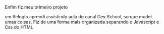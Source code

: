 

Enfim fiz meu primeiro projeto

um Relogio aprendi assistindo aula do canal Dev School, 
so que mudei umas coisas. Fiz de uma forma mais organizada separando o Javascript e Css do HTML
